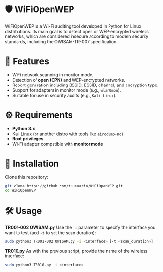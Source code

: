 
# 🛡️ WiFiOpenWEP

WiFiOpenWEP is a Wi-Fi auditing tool developed in Python for Linux distributions. Its main goal is to detect open or WEP-encrypted wireless networks, which are considered insecure according to modern security standards, including the OWISAM-TR-007 specification.

# 📌 Features

- WiFi network scanning in monitor mode.
- Detection of **open (OPN)** and WEP-encrypted networks.
- Report generation including BSSID, ESSID, channel, and encryption type.
- Support for adapters in monitor mode (e.g., `wlan0mon`).
- Suitable for use in security audits (e.g., `Kali Linux`).

# ⚙️ Requirements

- **Python 3.x**
- Kali Linux (or another distro with tools like `airodump-ng`)
- **Root privileges**
- Wi-Fi adapter compatible with **monitor mode**

# 🧪 Installation

Clone this repository:
```bash
git clone https://github.com/tuusuario/WiFiOpenWEP.git
cd WiFiOpenWEP
```

# 🛠️ Usage

**TR001-002 OWISAM.py**
Use the `-i` parameter to specify the interface you want to test (add `-t` to set the scan duration):
```bash
sudo python3 TR001-002 OWISAM.py -i <interface> [-t <scan_duration>]
```

**TR010.py**
As with the previous script, provide the name of the wireless interface:
```bash
sudo python3 TR010.py -i <interface>
```
